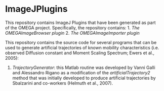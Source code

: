 # ImageJPlugins

This repository contains ImageJ Plugins that have been generated as part of the OMEGA project.
Specifically, the repository contains:
	1. *The OMEGAImageBrowser plugin*
	2. *The OMEGAImageImporter plugin*
	
This repository contains the source code for several programs that can be used to generate artificial trajectories of known mobility characteristics (i.e. observed Diffusion constant and Moment Scaling Spectrum; Ewers et al., 2005):

1. *TrajectoryGenerator*: this Matlab routine was developed by Vanni Galli and Alessandro Rigano as a modification of the *artificialTrajectory2* method that was initially developed to produce artificial trajectories by Sbalzarini and co-workers (Helmuth et al., 2007).
	
